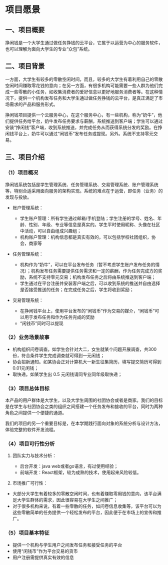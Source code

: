 # 项目愿景

## 一、项目概要

挣闲钱是一个大学生通过做任务挣钱的云平台，它属于以运营为中心的服务软件，也可以理解为面向大学生的专业“众包”系统。

## 二、项目背景

一方面，大学生有较多的零散空闲时间，而且，较多的大学生有着利用自己的零散空闲时间赚取零花钱的意向；在另一方面，有很多机构可能需要一些人群为他们完成一些零散的小任务，如收集消费者的爱好信息以更好地服务消费者等。在这种情况下，提供一个机构发布任务和大学生通过做任务挣钱的云平台，是真正满足了市场需求的产品和服务形式。

挣闲钱项目提供一个云服务中心，在这个服务中心，有一些机构，称为“奶牛”，他们提供任务给平台，奶牛发布任务要求与薪酬，系统推送到客户端；学生可以通过安装“挣闲钱”客户端，收到系统推送，并完成任务从而获得系统分发的奖励。在挣闲钱平台上，奶牛可以通过“闲钱币”发布任务或提现。另外。系统不支持零元交易。

## 三、项目介绍

### （1）项目概况

挣闲钱系统包括是学生管理系统、任务管理系统、交易管理系统、账户管理系统等，特别合适采用面向服务的架构实现。系统的难点在于运营，即任务（业务）的发现与投放。

* 账户管理系统：
  * 学生账户管理：所有学生通过邮箱/手机登陆；学生注册的学号、姓名、年龄、性别、年级、专业等信息是真实的。学生平时使用昵称、头像在社区中活动，可以自由组成兴趣组；
  * 机构账户管理：机构信息都是真实有效的，可以包括学校社团组织，协会，商家等

* 任务管理系统：
  * 机构作为“奶牛”，可以在平台发布任务（暂不考虑学生账户发布任务的情况）；机构发布任务需要提供任务需求和一定的薪酬，作为任务完成方的奖励，系统不支持零元交易；机构发布任务之后将由系统推送到客户端；
  * 学生通过在平台注册并安装客户端之后，可以收到系统的推送并自由选择是否接受推送的任务；在完成任务之后，学生将收到奖励；

* 交易管理系统：
  * 在挣闲钱平台上，使用平台发布的“闲钱币”作为交易的媒介，“闲钱币”可以用于发布任务和作为任务完成的奖励
  * “闲钱币”同时可以提现

### （2）业务场景故事

* 机构组织问卷调查。如学生会针对大二，女生就某个问题开展调查，共300份，符合条件学生完成调查就可得到一元闲钱；
* 协会招新通知。如某协会正对计算机大一新生征集简历，填写提交简历可得到0.01元闲钱；
* 取快递。如某学生出 0.5 元闲钱请同专业同年级取快递；

### （3）项目总体目标

本产品的用户群体是大学生，以及大学生周围的社团协会或者是商家。我们的目标是在学生与社团协会之类的组织之间搭建一个任务发布和接收的平台，同时为两种角色之间提供一个便捷的通道。

我们的项目的另一个重要目标是，在本学期践行面向对象的系统分析与设计方法，体验完整的软件开发流程。

### （4）项目可行性分析

1. 团队实力与技术分析：
   - 后台开发：java web或者go语言，有过使用经验；
   - 前端开发：React框架，较为成熟的技术，使用起来风险较低。

2. 市场推广可行性：

- 大部分大学生有着较多的零散空闲时间，也有着赚取零用钱的意向，该平台满足大学生群体的需求，因此很容易在大学生之间推广；
- 对于很多机构来说，有着一些零散的任务，如问卷信息收集等，该平台可以为这些零散简单的任务提供一个轻松发布的平台，因此便于在市场上的宣传和推广。

### （5）项目基本特征

* 提供一个机构与学生用户之间发布任务和接受任务的平台
* 使用“闲钱币”作为平台交易的货币
* 用户注册需提供真实有效的信息







